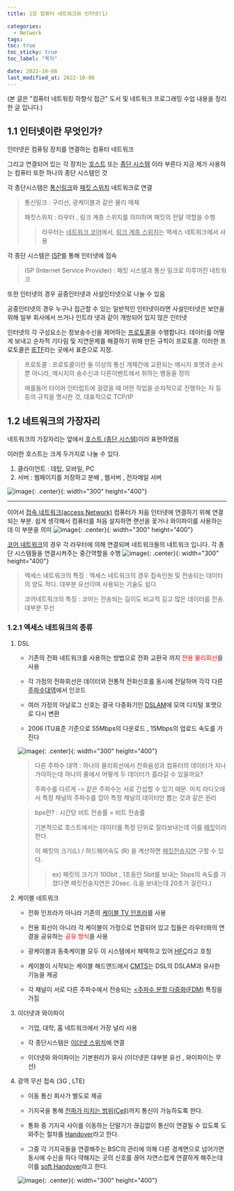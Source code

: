 ```yaml
---
title: 1장 컴퓨터 네트워크와 인터넷(1)

categories:
  - Network
tags:
toc: true
toc_sticky: true
toc_label: "목차"

date: 2022-10-08
last_modified_at: 2022-10-08
---
```


(본 글은 "컴퓨터 네트워킹 하향식 접근" 도서 및 네트워크 프로그래밍 수업 내용을 정리한 글 입니다.)

## 1.1 인터넷이란 무엇인가?

인터넷은 컴퓨팅 장치를 연결하는 컴퓨터 네트워크

그리고 연결되어 있는 각 장치는 <u>호스트</u> 또는 <u>종단 시스템</u> 이라 부른다
지금 제가 사용하는 컴퓨터 또한 하나의 종단 시스템인 것

각 종단시스템은 <u>통신링크</u>와 <u>패킷 스위치</u> 네트워크로 연결

> 통신링크 : 구리선, 광케이블과 같은 물리 매체
>
> 패킷스위치 : 라우터 , 링크 계층 스위치를 의미하며 패킷의 전달 역할을 수행
>
> > 라우터는 <u>네트워크 코어</u>에서, <u>링크 계층 스위치</u>는 액세스 네트워크에서 사용

각 종단 시스템은 <u>ISP</u>를 통해 인터넷에 접속

> ISP (Internet Service Provider) : 패킷 시스템과 통신 링크로 이루어진 네트워크

또한 인터넷의 경우 공중인터넷과 사설인터넷으로 나눌 수 있음

공중인터넷의 경우 누구나 접근할 수 있는 일반적인 인터넷이라면 사설인터넷은 보안을 위해 일부 회사에서 쓰거나 인트라 넷과 같이 개방되어 있지 않은 인터넷

인터넷의 각 구성요소는 정보송수신을 제어하는 <u>프로토콜</u>을 수행합니다. 데이터를 어떻게 보내고 순차적 기다림 및 지연문제를 해결하기 위해 만든 규칙이 프로토콜. 이러한 프로토콜은 <u>IETF</u>라는 곳에서 표준으로 지정.

> 프로토콜 : 프로토콜이란 둘 이상의 통신 개체간에 교환되는 메시지 포맷과 순서뿐 아니라, 메시지의 송수신과 다른이벤트에서 취하는 행동을 정의
>
> 예를들어 타이머 인터럽트에 걸렸을 때 어떤 작업을 순차적으로 진행하는 지 등등의 규칙을 명시한 것, 대표적으로 TCP/IP

## 1.2 네트워크의 가장자리

네트워크의 가장자리는 앞에서 <u>호스트 (종단 시스템)</u>이라 표현하였음

이러한 호스트는 크게 두가지로 나눌 수 있다.

1. 클라이언트 : 데탑, 모바일, PC
2. 서버 : 웹페이지를 저장하고 분배 , 웹서버 , 전자메일 서버

![image](https://user-images.githubusercontent.com/78795820/194626577-c40557ff-af76-4ae6-9c61-7b1e40eef3a1.png){: .center}{: width="300" height="400"}

---

이어서 <u>접속 네트워크(access Network)</u> 컴퓨터가 처음 인터넷에 연결하기 위해 연결되는 부분. 쉽게 생각해서 컴퓨터를 처음 설치하면 랜선을 꽂거나 와이파이를 사용하는데 이 부분을 의미
![image](https://user-images.githubusercontent.com/78795820/194628105-f0b8331d-7b83-4fbf-8c6e-a07895e904cf.png){: .center}{: width="300" height="400"}

<u>코어 네트워크</u>의 경우 각 라우터에 의해 연결되며 네트워크들의 네트워크 입니다. 각 종단 시스템들을 연결시켜주는 중간역할을 수행
![image](https://user-images.githubusercontent.com/78795820/194628606-a6cc7d1d-13bb-46a1-a82a-df9a2f58f17f.png){: .center}{: width="300" height="400"}

> 엑세스 네트워크의 특징 : 엑세스 네트워크의 경우 접속인원 및 전송되는 데이터의 양도 적다. 대부분 유선이며 사용되는 기술도 쉽다
>
> 코어네트워크의 특징 : 코어는 전송되는 길이도 비교적 길고 많은 데이터를 전송. 대부분 무선

### 1.2.1 엑세스 네트워크의 종류

1. DSL

   - 기존의 전화 네트워크를 사용하는 방법으로 전화 교환국 까지 <span style="color:red">전용 물리회선</span>을 사용

   - 각 가정의 전화회선은 데이터와 전통적 전화신호를 동시에 전달하며 각각 다른 <u>주파수대역</u>에서 인코드

   - 여러 가정의 아날로그 신호는 결국 다중화기인 <u>DSLAM</u>에 모여 디지털 포맷으로 다시 변환

   - 2006 ITU표준 기준으로 55Mbps의 다운로드 , 15Mbps의 업로드 속도를 가진다

   ![image](https://user-images.githubusercontent.com/78795820/194690245-fb69be06-4344-4574-b113-cb1c98ca0b81.png){: .center}{: width="300" height="400"}

   > 다른 주파수 대역 : 하나의 물리회선에서 전화음성과 컴퓨터의 데이터가 지나가야하는데 하나의 줄에서 어떻게 두 데이터가 흘라갈 수 있을까요?
   >
   > 주파수를 다르게 -> 같은 주파수는 서로 간섭할 수 있기 때문. 마치 라디오에서 특정 채널의 주파수를 잡아 특정 채널의 데이터만 뽑는 것과 같은 원리

   > bps란? : 시간당 비트 전송률 = 비트 전송률
   >
   > 기본적으로 호스트에서는 데이터를 특정 단위로 잘라보내는데 이를 <u>패킷</u>이라 한다.
   >
   > 이 패킷의 크기(L) / 하드웨어속도 (R) 을 계산하면 <u>패킷전송지연</u> 구할 수 있다.
   >
   > > ex) 패킷의 크기가 100bit , 1초동안 5bit를 보내는 5bps의 속도를 가졌다면 패킷전송지연은 20sec. (L을 보내는데 20초가 걸린다.)

2. 케이블 네트워크

   - 전화 인프라가 아니라 기존의 <u>케이블 TV 인프라</u>를 사용

   - 전용 회선이 아니라 각 케이블이 가정으로 연결되어 있고 집들은 라우터와의 연결을 공유하는 <span style="color:red">공유 방식</span>을 사용

   - 광케이블과 동축케이블 모두 이 시스템에서 채택하고 있어 <u>HFC</u>라고 호칭

   - 케이블이 시작되는 케이블 해드엔드에서 <u>CMTS</u>는 DSL의 DSLAM과 유사한 기능을 제공

   - 각 채널이 서로 다른 주파수에서 전송되는 <u><주파수 분할 다중화(FDM)</u> 특징을 가짐

3. 이더넷과 와이파이

   - 기업, 대학, 홈 네트워크에서 가장 널리 사용

   - 각 종단시스템은 <u>이더넷 스위치</u>에 연결

   - 이더넷와 와이파이는 기본원리가 유사 (이더넷은 대부분 유선 , 와이파이는 무선)

4. 광역 무선 접속 (3G , LTE)

   - 이동 통신 회사가 별도로 제공

   - 기지국을 통해 <u>전파가 미치는 범위(Cell)</u>까지 통신이 가능하도록 한다.

   - 통화 중 기지국 사이를 이동하는 단말기가 끊김없이 통신이 연결될 수 있도록 도와주는 절차를 <u>Handover</u>라고 한다.

   - 그중 각 기지국들을 연결해주는 BSC의 관리에 의해 다른 경계면으로 넘어가면 동시에 수신을 하다 약해지는 곳의 신호를 끊어 자연스럽게 연결하게 해주는데 이를 <u>soft Handover</u>라고 한다.

   ![image](https://user-images.githubusercontent.com/78795820/194693960-63146c88-153b-4e4f-bd0b-2383071d7f17.png){: .center}{: width="300" height="400"}
